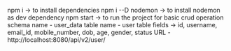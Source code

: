npm i -> to install dependencies
npm i --D nodemon -> to install nodemon as dev dependency
npm start -> to run the project
for basic crud operation
  schema name - user_data
  table name - user
  table fields -> id, username, email_id, mobile_number, dob, age, gender, status
URL - http://localhost:8080/api/v2/user/
